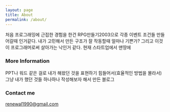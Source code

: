 ```yaml
---
layout: page
title: About
permalink: /about/
---
```


처음 프로그래밍에 근접한 경험을 한건 RPG만들기2003으로 각종 이벤트 조건들 만들어갈때 인거같다.
내가 고민해서 만든 구조가 잘 작동할때 얼마나 기쁜가? 그리고 이것이 프로그래머로써 살아가는 낙인거 같다.
현재 스타트업에서 맨땅에 

### More Information

PPT나 워드 같은 걸로 내가 해왔던 것을 표현하기 힘들어서(효율적인 방법을 몰라서)
그냥 내가 했던 것들 하나하나 작성해보자 해서 만든 블로그

### Contact me

[renewal1990@gmail.com](mailto:renewal1990@gmail.com)
